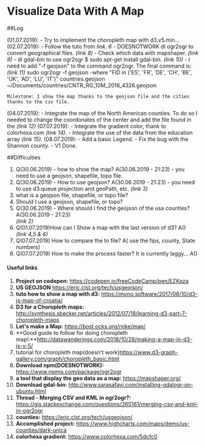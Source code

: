 # Visualize Data With A Map

##Log

(01.07.2019):
	- Try to implement the choropleth map with d3.v5.min...
(02.07.2019):
	- Follow the tuto from _link. 6_
	- DOESNOTWORK dl ogr2ogr to convert geographical files. _(link 8)_
	- Check which data with mapshaper. _(link 9)_
	- dl gdal-bin to use ogr2ogr $ sudo apt-get install gdal-bin. _(link 10)_
	- I need to add "-f geojson" to the command ogr2ogr. The final command is: _(link 11)_
		 sudo ogr2ogr -f geojson -where "FID in ('ES', 'FR', 'DE', 'CH', 'BE', 'UK', 'AD', 'LU', 'IT')" countries.geojson ~/Documents/countries/CNTR_RG_10M_2016_4326.geojson

	Milestone: I show the map thanks to the geojson file and the cities thanks to the csv file.
(04.07.2019):
	- Integrate the map of the North American counties. To do so I needed to change the coordonates of the center and add the file found in the _(link 12)_
(07.07.2019):
	- Integrate the gradient color, thank to colorhexa.com _(link 14)_. 
	- Integrate the use of the data from the education array _(link 15)_.
(08.07.2019):
	- Add a basic Legend.
	- Fix the bug with the Shannon county.
	- V1 Done.
	
##Difficulties

1. Q(30.06.2019) - how to show the map?
	A(30.06.2019 - 21:23) - you need to use a geojson, shapefile, topo file. 
2. Q(30.06.2019) - How to use geojson?
	A(30.06.2019 - 21:23) - you need to use d3.queue projection and geoPath, etc. 
				_(link 3)_
3. what is a geojson file, shapefile, or topo file? 
4. Should I use a geojson, shapefile, or topo? 
5. Q(30.06.2019) - Where should I find the geojson of the usa counties?
	A(30.06.2019 - 21:23) 	
				_(link 2)_
6. Q(01.07.2019)How can I Show a map with the last version of d3? 
	A() 			
				_(link 4,5 & 6)_
7. Q(07.07.2019) How to compare the to file?
	A( use the fips, county, State numbers)
8. Q(07.07.2019) How to make the process faster? It is currently laggy...
	A()
#### Useful links
1. **Project on codepen:** https://codepen.io/freeCodeCamp/pen/EZKqza
2. **US GEOJSON** https://eric.clst.org/tech/usgeojson/
3. **tuto how to show a map with d3:** https://mono.software/2017/08/10/d3-js-map-of-croatia/
4. **D3 for a Choropleth maps:** http://synthesis.sbecker.net/articles/2012/07/18/learning-d3-part-7-choropleth-maps
5. **Let's make a Map:** https://bost.ocks.org/mike/map/
6. **Good guide to follow for doing choropleth map!:**http://datawanderings.com/2018/10/28/making-a-map-in-d3-js-v-5/
7. tutorial for choropleth map(doesn't work)https://www.d3-graph-gallery.com/graph/choropleth_basic.html
8. **Download npm(DOESNOTWORK):** https://www.npmjs.com/package/ogr2ogr
9. **a tool that display the geo data as a map:** https://mapshaper.org/
10. **Download gdal-bin:** http://www.sarasafavi.com/installing-gdalogr-on-ubuntu.html
11. **Thread - Merging CSV and KML in ogr2ogr?:** https://gis.stackexchange.com/questions/265161/merging-csv-and-kml-in-ogr2ogr
12. **counties:** https://eric.clst.org/tech/usgeojson/
13. **Accomplished project:** https://www.highcharts.com/maps/demo/us-counties/dark-unica 
14. **colorhexa gradient:** https://www.colorhexa.com/5dcfc0


